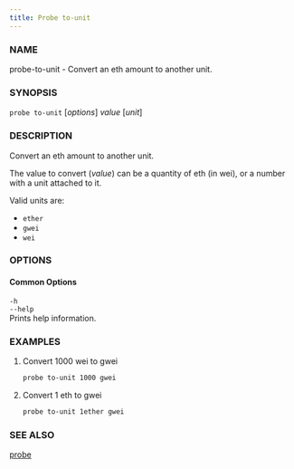 ```yaml
---
title: Probe to-unit
---
```


### NAME

probe-to-unit - Convert an eth amount to another unit.

### SYNOPSIS

`probe to-unit` [*options*] _value_ [*unit*]

### DESCRIPTION

Convert an eth amount to another unit.

The value to convert (_value_) can be a quantity of eth (in wei), or a number with a unit attached to it.

Valid units are:

- `ether`
- `gwei`
- `wei`

### OPTIONS

#### Common Options

`-h`  
`--help`  
Prints help information.

### EXAMPLES

1. Convert 1000 wei to gwei

   ```sh
   probe to-unit 1000 gwei
   ```

2. Convert 1 eth to gwei
   ```sh
   probe to-unit 1ether gwei
   ```

### SEE ALSO

[probe](./probe.md)
